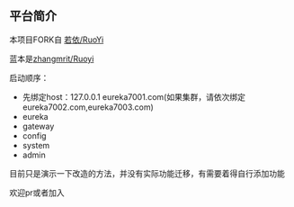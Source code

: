 ## 平台简介

本项目FORK自  [若依/RuoYi](https://gitee.com/y_project/RuoYi)

蓝本是[zhangmrit/Ruoyi](https://gitee.com/zhangmrit/RuoYi)

启动顺序：
- 先绑定host：127.0.0.1 eureka7001.com(如果集群，请依次绑定eureka7002.com,eureka7003.com)
- eureka
- gateway
- config
- system
- admin

目前只是演示一下改造的方法，并没有实际功能迁移，有需要着得自行添加功能

欢迎pr或者加入